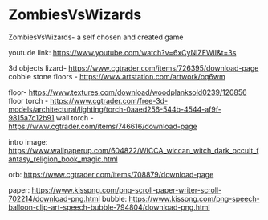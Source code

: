 # ZombiesVsWizards
ZombiesVsWizards- a self chosen and created game 

youtude link: https://www.youtube.com/watch?v=6xCyNlZFWiI&t=3s

3d objects
lizard- https://www.cgtrader.com/items/726395/download-page 
cobble stone floors - https://www.artstation.com/artwork/oq6wm

floor- https://www.textures.com/download/woodplanksold0239/120856
floor torch - https://www.cgtrader.com/free-3d-models/architectural/lighting/torch-0aaed256-544b-4544-af9f-9815a7c12b91 
wall torch - https://www.cgtrader.com/items/746616/download-page 

intro image: https://www.wallpaperup.com/604822/WICCA_wiccan_witch_dark_occult_fantasy_religion_book_magic.html

orb: https://www.cgtrader.com/items/708879/download-page

paper: https://www.kisspng.com/png-scroll-paper-writer-scroll-702214/download-png.html
bubble: https://www.kisspng.com/png-speech-balloon-clip-art-speech-bubble-794804/download-png.html 
